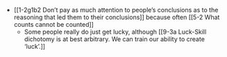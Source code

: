
- [[1-2g1b2 Don’t pay as much attention to people’s conclusions as to the reasoning that led them to their conclusions]] because often [[5-2 What counts cannot be counted]]
	- Some people really do just get lucky, although [[9-3a Luck-Skill dichotomy is at best arbitrary. We can train our ability to create ‘luck’.]]
